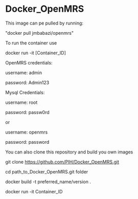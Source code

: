 # Docker_OpenMRS
This image can pe pulled by running:

"docker pull jmbabazi/openmrs"

To run the container use

docker run -it [Container_ID]


OpenMRS credentials:

username: admin 

password: Admin123

Mysql Credentials:

username: root 

password: passw0rd

or

username: openmrs 

password: password

You can also clone this repository and build you own images

git clone https://github.com/PIH/Docker_OpenMRS.git

cd path_to_Docker_OpenMRS.git folder

docker build -t preferred_name/version .

docker run -it Container_ID





